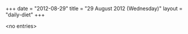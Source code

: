 +++
date = "2012-08-29"
title = "29 August 2012 (Wednesday)"
layout = "daily-diet"
+++


\<no entries\>

